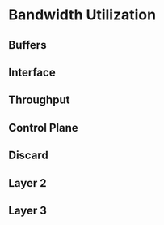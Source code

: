 # Bandwidth Utilization
## Buffers
## Interface
## Throughput
## Control Plane
## Discard
## Layer 2
## Layer 3